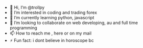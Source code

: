 - 👋 Hi, I’m @trollpy
- 👀 I’m interested in coding and trading forex
- 🌱 I’m currently learning python, javascript
- 💞️ I’m looking to collaborate on web developing, au and full time programming 
- 📫 How to reach me , here or on my mail
- ⚡ Fun fact: i dont believe in horoscope bc

<!---
trollpy/trollpy is a ✨ special ✨ repository because its `README.md` (this file) appears on your GitHub profile.
You can click the Preview link to take a look at your changes.
--->
